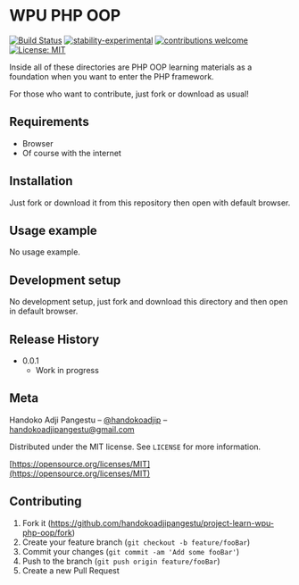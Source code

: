 # WPU PHP OOP

[![Build Status](https://travis-ci.org/dwyl/esta.svg?branch=master)](https://github.com/handokoadjipangestu/project-learn-wpu-php-oop)
[![stability-experimental](https://img.shields.io/badge/stability-experimental-orange.svg)](https://github.com/handokoadjipangestu/project-learn-wpu-php-oop)
[![contributions welcome](https://img.shields.io/badge/contributions-welcome-brightgreen.svg?style=flat)](https://github.com/handokoadjipangestu/project-learn-wpu-php-oop/fork)
[![License: MIT](https://img.shields.io/badge/License-MIT-yellow.svg)](https://opensource.org/licenses/MIT)

Inside all of these directories are PHP OOP learning materials as a foundation when you want to enter the PHP framework.

For those who want to contribute, just fork or download as usual!

## Requirements

- Browser
- Of course with the internet

## Installation

Just fork or download it from this repository then open with default browser.

## Usage example

No usage example.

## Development setup

No development setup, just fork and download this directory and then open in default browser.

## Release History

- 0.0.1
  - Work in progress

## Meta

Handoko Adji Pangestu – [@handokoadjip](https://www.instagram.com/handokoadjip/) – handokoadjipangestu@gmail.com

Distributed under the MIT license. See `LICENSE` for more information.

[https://opensource.org/licenses/MIT](https://opensource.org/licenses/MIT)

## Contributing

1. Fork it (<https://github.com/handokoadjipangestu/project-learn-wpu-php-oop/fork>)
2. Create your feature branch (`git checkout -b feature/fooBar`)
3. Commit your changes (`git commit -am 'Add some fooBar'`)
4. Push to the branch (`git push origin feature/fooBar`)
5. Create a new Pull Request
